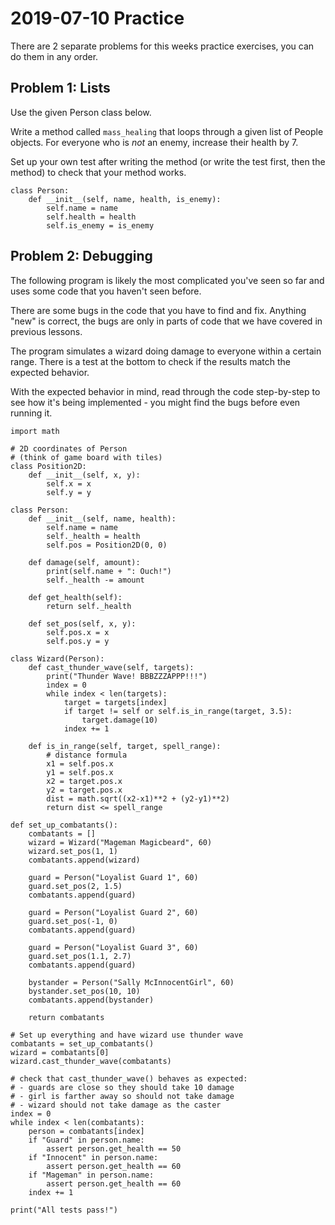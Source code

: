 # 2019-07-10 Practice

There are 2 separate problems for this weeks practice exercises, you can do them in any order.

## Problem 1: Lists
Use the given Person class below.

Write a method called ```mass_healing``` that loops through a given list of People objects. For everyone who is *not* an enemy, increase their health by 7.

Set up your own test after writing the method (or write the test first, then the method) to check that your method works.

```
class Person:
    def __init__(self, name, health, is_enemy):
        self.name = name
        self.health = health
        self.is_enemy = is_enemy
```

## Problem 2: Debugging
The following program is likely the most complicated you've seen so far and uses some code that you haven't seen before. 

There are some bugs in the code that you have to find and fix. Anything "new" is correct, the bugs are only in parts of code that we have covered in previous lessons.

The program simulates a wizard doing damage to everyone within a certain range. There is a test at the bottom to check if the results match the expected behavior.

With the expected behavior in mind, read through the code step-by-step to see how it's being implemented - you might find the bugs before even running it.
```
import math

# 2D coordinates of Person
# (think of game board with tiles)
class Position2D:
    def __init__(self, x, y):
        self.x = x
        self.y = y

class Person:
    def __init__(self, name, health):
        self.name = name
        self._health = health
        self.pos = Position2D(0, 0)

    def damage(self, amount):
        print(self.name + ": Ouch!")
        self._health -= amount

    def get_health(self):
        return self._health

    def set_pos(self, x, y):
        self.pos.x = x
        self.pos.y = y

class Wizard(Person):
    def cast_thunder_wave(self, targets):
        print("Thunder Wave! BBBZZZAPPP!!!")
        index = 0
        while index < len(targets):
            target = targets[index]
            if target != self or self.is_in_range(target, 3.5):
                target.damage(10)
            index += 1

    def is_in_range(self, target, spell_range):
        # distance formula
        x1 = self.pos.x
        y1 = self.pos.x
        x2 = target.pos.x
        y2 = target.pos.x
        dist = math.sqrt((x2-x1)**2 + (y2-y1)**2)
        return dist <= spell_range

def set_up_combatants():
    combatants = []
    wizard = Wizard("Mageman Magicbeard", 60)
    wizard.set_pos(1, 1)
    combatants.append(wizard)

    guard = Person("Loyalist Guard 1", 60)
    guard.set_pos(2, 1.5)
    combatants.append(guard)

    guard = Person("Loyalist Guard 2", 60)
    guard.set_pos(-1, 0)
    combatants.append(guard)

    guard = Person("Loyalist Guard 3", 60)
    guard.set_pos(1.1, 2.7)
    combatants.append(guard)

    bystander = Person("Sally McInnocentGirl", 60)
    bystander.set_pos(10, 10)
    combatants.append(bystander)

    return combatants

# Set up everything and have wizard use thunder wave
combatants = set_up_combatants()
wizard = combatants[0]
wizard.cast_thunder_wave(combatants)

# check that cast_thunder_wave() behaves as expected:
# - guards are close so they should take 10 damage
# - girl is farther away so should not take damage
# - wizard should not take damage as the caster
index = 0
while index < len(combatants):
    person = combatants[index]
    if "Guard" in person.name:
        assert person.get_health == 50
    if "Innocent" in person.name:
        assert person.get_health == 60
    if "Mageman" in person.name:
        assert person.get_health == 60
    index += 1

print("All tests pass!")
```